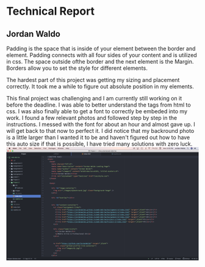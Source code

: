 <h1>Technical Report</h1>
<h2>Jordan Waldo</h2>

<p>
Padding is the space that is inside of your element between the border and element. Padding connects with all four sides of your content and is utilized in css. The space outside ofthe border and the next element is the Margin. Borders allow you to set the style for different elements.
</P>
<p>
The hardest part of this project was getting my sizing and placement correctly. It took me a while to figure out absolute position in my elements.
<p/>
<p>
This final project was challenging and I am currently still working on it before the deadline. I was able to better understand the tags from html to css. I was also finally able to get a font to correctly be embeded into my work. I found a few relevant photos and followed step by step in the instructions. I messed with the font for about an hour and almost gave up. I will get back to that now to perfect it. I did notice that my backround photo is a little larger than I wanted it to be and haven't figured out how to have this auto size if that is possible, I have tried many solutions with zero luck.
<img src="https://github.com/JordanWaldo/web-deb-hw/blob/master/Project-3/images/Screenshot.png?raw=true" alt="Screensot">
